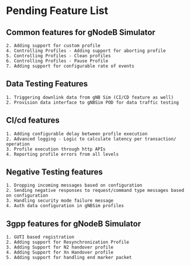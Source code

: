 <!--
SPDX-FileCopyrightText: 2021 Open Networking Foundation <info@opennetworking.org>

SPDX-License-Identifier: Apache-2.0

-->

# Pending Feature List

## Common features for gNodeB Simulator

    2. Adding support for custom profile
    4. Controlling Profiles - Adding support for aborting profile
    5. Controlling Profiles - Clean profiles
    6. Controlling Profiles - Pause Profile
    7. Adding support for configurable rate of events
    
 ## Data Testing Features
    1. Triggering downlink data from gNB Sim (CI/CD feature as well) 
    2. Provision data interface to gNBSim POD for data traffic testing
    
 ## CI/cd features
 
    1. Adding configurable delay between profile execution
    2. Advanced logging - Logic to calculate latency per transaction/ operation
    3. Profile execution through http APIs
    4. Reporting profile errors from all levels 

## Negative Testing features

    1. Dropping incoming messages based on configuration
    2. Sending negative responses to request/command type messages based on configuration
    3. Handling security mode failure message
    4. Auth data configuration in gNBSim profiles
    
 ## 3gpp features for gNodeB Simulator
 
    1. GUTI based registration 
    2. Adding support for Resynchronization Profile
    3. Adding Support for N2 handover profile
    4. Adding Support for Xn Handover profile
    5. Adding support for handling end marker packet
